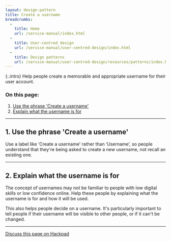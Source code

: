 ```yaml
---
layout: design-pattern
title: Create a username
breadcrumbs:
  -
    title: Home
    url: /service-manual/index.html
  -
    title: User-centred design
    url: /service-manual/user-centred-design/index.html
  -
    title: Design patterns
    url: /service-manual/user-centred-design/resources/patterns/index.html
---
```


{:.intro}
Help people create a memorable and appropriate username for their user account.



### On this page:

1. [Use the phrase 'Create a username'](#section-1)
2. [Explain what the username is for](#section-2)

---

<h2 class="heading-36" id="section-1">1. Use the phrase 'Create a username'</h2>

Use a label like ‘Create a username’ rather than ‘Username’, so people understand that they're being asked to create a new username, not recall an existing one.

---

<h2 class="heading-36" id="section-2">2. Explain what the username is for</h2>

The concept of usernames may not be familiar to people with low digital skills or low confidence online.
Help these people by explaining what the username is for and how it will be used.

This also helps people decide on a username. It's particularly important to tell people if their username will be visible to other people, or if it can't be changed.

---

[Discuss this page on Hackpad](https://designpatterns.hackpad.com/Create-a-username-osqJ5dQdvpR)

